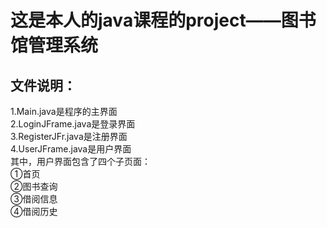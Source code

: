 # 这是本人的java课程的project——图书馆管理系统  
## 文件说明：  
1.Main.java是程序的主界面  
2.LoginJFrame.java是登录界面  
3.RegisterJFr.java是注册界面  
4.UserJFrame.java是用户界面  
其中，用户界面包含了四个子页面：  
①首页  
②图书查询  
③借阅信息  
④借阅历史  
